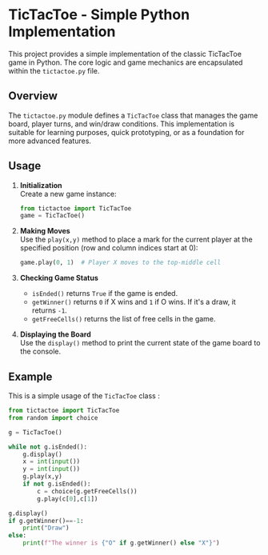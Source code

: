 # TicTacToe - Simple Python Implementation

This project provides a simple implementation of the classic TicTacToe game in Python. The core logic and game mechanics are encapsulated within the `tictactoe.py` file.

## Overview

The `tictactoe.py` module defines a `TicTacToe` class that manages the game board, player turns, and win/draw conditions. This implementation is suitable for learning purposes, quick prototyping, or as a foundation for more advanced features.

## Usage

1. **Initialization**  
   Create a new game instance:

   ```python
   from tictactoe import TicTacToe
   game = TicTacToe()
   ```

2. **Making Moves**  
   Use the `play(x,y)` method to place a mark for the current player at the specified position (row and column indices start at 0):

   ```python
   game.play(0, 1)  # Player X moves to the top-middle cell
   ```

3. **Checking Game Status**

   - `isEnded()` returns `True` if the game is ended.
   - `getWinner()` returns `0` if X wins and `1` if O wins. If it's a draw, it returns `-1`.
   - `getFreeCells()` returns the list of free cells in the game.

4. **Displaying the Board**  
   Use the `display()` method to print the current state of the game board to the console.

## Example

This is a simple usage of the `TicTacToe` class :

```python
from tictactoe import TicTacToe
from random import choice

g = TicTacToe()

while not g.isEnded():
    g.display()
    x = int(input())
    y = int(input())
    g.play(x,y)
    if not g.isEnded():
        c = choice(g.getFreeCells())
        g.play(c[0],c[1])

g.display()
if g.getWinner()==-1:
    print("Draw")
else:
    print(f"The winner is {"O" if g.getWinner() else "X"}")
```
